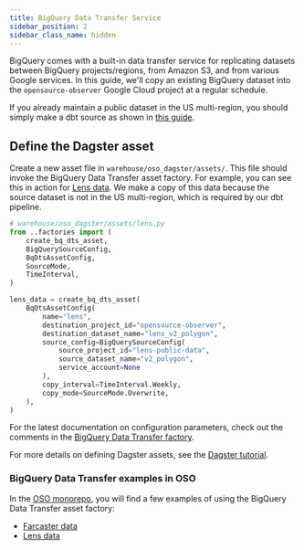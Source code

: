 ```yaml
---
title: BigQuery Data Transfer Service
sidebar_position: 2
sidebar_class_name: hidden
---
```


BigQuery comes with a built-in data transfer service
for replicating datasets between BigQuery projects/regions,
from Amazon S3, and from various Google services.
In this guide, we'll copy an existing BigQuery dataset into the
`opensource-observer` Google Cloud project at a regular schedule.

If you already maintain a public dataset in
the US multi-region, you should simply make a dbt source
as shown in [this guide](../contribute-data/bigquery.md).

## Define the Dagster asset

Create a new asset file in
`warehouse/oso_dagster/assets/`.
This file should invoke the BigQuery Data Transfer asset factory.
For example, you can see this in action for
[Lens data](https://github.com/opensource-observer/oso/blob/main/warehouse/oso_dagster/assets/lens.py).
We make a copy of this data because the source dataset is not
in the US multi-region, which is required by our dbt pipeline.

```python
# warehouse/oso_dagster/assets/lens.py
from ..factories import (
    create_bq_dts_asset,
    BigQuerySourceConfig,
    BqDtsAssetConfig,
    SourceMode,
    TimeInterval,
)

lens_data = create_bq_dts_asset(
    BqDtsAssetConfig(
        name="lens",
        destination_project_id="opensource-observer",
        destination_dataset_name="lens_v2_polygon",
        source_config=BigQuerySourceConfig(
            source_project_id="lens-public-data",
            source_dataset_name="v2_polygon",
            service_account=None
        ),
        copy_interval=TimeInterval.Weekly,
        copy_mode=SourceMode.Overwrite,
    ),
)
```

For the latest documentation on configuration parameters,
check out the comments in the
[BigQuery Data Transfer factory](https://github.com/opensource-observer/oso/blob/main/warehouse/oso_dagster/factories/bq_dts.py).

For more details on defining Dagster assets,
see the [Dagster tutorial](https://docs.dagster.io/tutorial).

### BigQuery Data Transfer examples in OSO

In the
[OSO monorepo](https://github.com/opensource-observer/oso),
you will find a few examples of using the BigQuery Data Transfer asset factory:

- [Farcaster data](https://github.com/opensource-observer/oso/blob/main/warehouse/oso_dagster/assets/farcaster.py)
- [Lens data](https://github.com/opensource-observer/oso/blob/main/warehouse/oso_dagster/assets/lens.py)
